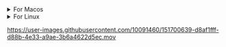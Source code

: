 <details>
<summary>For Macos</summary>
  
Download

```
wget https://github.com/onuragtas/redock/releases/latest/download/redock_Darwin_x86_64 -O /usr/local/bin/redock
chmod +x /usr/local/bin/redock
```

Run

```
redock
```
</details>

<details>
<summary>For Linux</summary>
  
Download

```
wget https://github.com/onuragtas/redock/releases/latest/download/redock_Linux_x86_64 -O /usr/local/bin/redock
chmod +x /usr/local/bin/redock
```

Run

```
redock
```
</details>


https://user-images.githubusercontent.com/10091460/151700639-d8af1fff-d88b-4e33-a9ae-3b6a4622d5ec.mov


